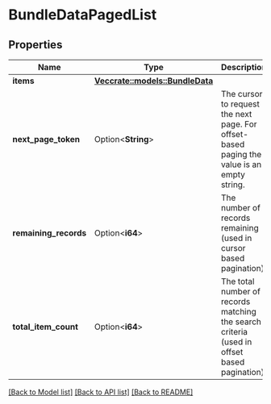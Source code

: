 # BundleDataPagedList

## Properties

Name | Type | Description | Notes
------------ | ------------- | ------------- | -------------
**items** | [**Vec<crate::models::BundleData>**](BundleData.md) |  | 
**next_page_token** | Option<**String**> | The cursor to request the next page. For offset-based paging the value is an empty string. | [optional]
**remaining_records** | Option<**i64**> | The number of records remaining (used in cursor based pagination) | [optional]
**total_item_count** | Option<**i64**> | The total number of records matching the search criteria (used in offset based pagination) | [optional]

[[Back to Model list]](../README.md#documentation-for-models) [[Back to API list]](../README.md#documentation-for-api-endpoints) [[Back to README]](../README.md)


